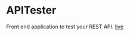 # APITester
Front end application to test your REST API. [live](https://omiaow.github.io/APITester/)
